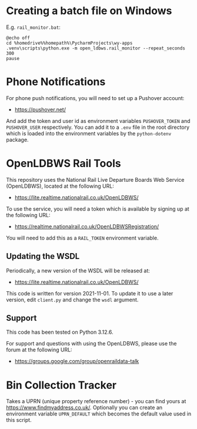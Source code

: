 Creating a batch file on Windows
========================
E.g. `rail_monitor.bat`:
```commandline
@echo off
cd %homedrive%%homepath%\PycharmProjects\wy-apps
.venv\scripts\python.exe -m open_ldbws.rail_monitor --repeat_seconds 300
pause
```

Phone Notifications
========================

For phone push notifications, you will need to set up a Pushover account:
* https://pushover.net/

And add the token and user id as environment variables `PUSHOVER_TOKEN` and 
`PUSHOVER_USER` respectively. You can add it to
a `.env` file in the root directory which is loaded into the environment variables
by the `python-dotenv` package.

OpenLDBWS Rail Tools
========================

This repository uses the National Rail Live
Departure Boards Web Service (OpenLDBWS), located at the following URL:
* https://lite.realtime.nationalrail.co.uk/OpenLDBWS/

To use the service, you will need a token which is available by
signing up at the following URL:
* https://realtime.nationalrail.co.uk/OpenLDBWSRegistration/

You will need to add this as a `RAIL_TOKEN` environment variable.

Updating the WSDL
-----------------

Periodically, a new version of the WSDL will be released at:

* https://lite.realtime.nationalrail.co.uk/OpenLDBWS/

This code is written for version 2021-11-01.  To update it to use a
later version, edit `client.py` and change the `wsdl` argument.  

Support
-------

This code has been tested on Python 3.12.6.

For support and questions with using the OpenLDBWS, please use the
forum at the following URL:
 
 * https://groups.google.com/group/openraildata-talk


Bin Collection Tracker
========================
Takes a UPRN (unique property reference number) - you can find yours at https://www.findmyaddress.co.uk/.
Optionally you can create an environment variable `UPRN_DEFAULT` which
becomes the default value used in this script.